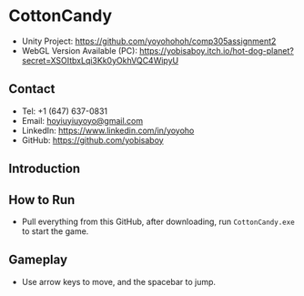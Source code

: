 # CottonCandy
- Unity Project: https://github.com/yoyohohoh/comp305assignment2
- WebGL Version Available (PC): https://yobisaboy.itch.io/hot-dog-planet?secret=XSOItbxLqi3Kk0yOkhVQC4WipyU

## Contact
- Tel: +1 (647) 637-0831
- Email: hoyiuyiuyoyo@gmail.com
- LinkedIn: https://www.linkedin.com/in/yoyoho
- GitHub: https://github.com/yobisaboy

## Introduction

## How to Run
- Pull everything from this GitHub, after downloading, run `CottonCandy.exe` to start the game.

## Gameplay
- Use arrow keys to move, and the spacebar to jump.
